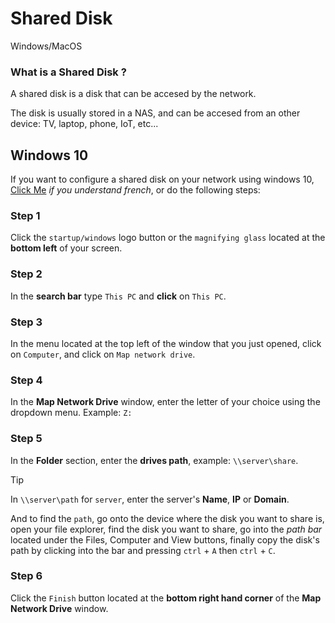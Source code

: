 # Shared Disk

Windows/MacOS

### What is a Shared Disk ?

A shared disk is a disk that can be accesed by the network.

The disk is usually stored in a NAS, and can be accesed from an other device: TV, laptop, phone, IoT, etc...

## Windows 10

If you want to configure a shared disk on your network using windows 10, [Click Me](https://kb.netgear.com/fr/19864/Comment-mapper-un-lecteur-r%C3%A9seau-sous-Windows?language=fr) *if you understand french*, or do the following steps:

### Step 1

Click the `startup/windows` logo button or the `magnifying glass` located at the **bottom left** of your screen.

### Step 2 

In the **search bar** type `This PC` and **click** on `This PC`.

### Step 3

In the menu located at the top left of the window that you just opened, click on `Computer`, and click on `Map network drive`.

### Step 4

In the **Map Network Drive** window, enter the letter of your choice using the dropdown menu. Example: `Z:`

### Step 5

In the **Folder** section, enter the **drives path**, example: `\\server\share`.
>[!tip]
>In `\\server\path` for `server`, enter the server's **Name**, **IP** or **Domain**.
>
>And to find the `path`, go onto the device where the disk you want to share is, open your file explorer, find the disk you want to share, go into the *path bar* located under the Files, Computer and View buttons, finally copy the disk's path by clicking into the bar and pressing `ctrl` + `A` then `ctrl` + `C`. 

### Step 6

Click the `Finish` button located at the **bottom right hand corner** of the **Map Network Drive** window.
